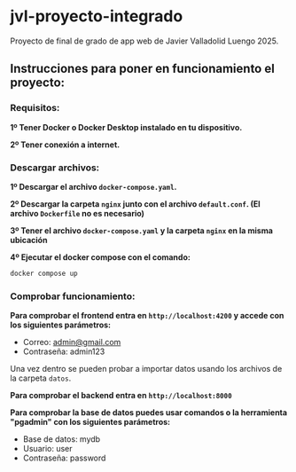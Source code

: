 # jvl-proyecto-integrado
Proyecto de final de grado de app web de Javier Valladolid Luengo 2025.

## Instrucciones para poner en funcionamiento el proyecto:

### Requisitos:

**1º Tener Docker o Docker Desktop instalado en tu dispositivo.**

**2º Tener conexión a internet.**

### Descargar archivos:

**1º Descargar el archivo `docker-compose.yaml`.**

**2º Descargar la carpeta `nginx` junto con el archivo `default.conf`. (El archivo `Dockerfile` no es necesario)**

**3º Tener el archivo `docker-compose.yaml` y la carpeta `nginx` en la misma ubicación**

**4º Ejecutar el docker compose con el comando:**

```bash
docker compose up
```

### Comprobar funcionamiento:

**Para comprobar el frontend entra en `http://localhost:4200` y accede con los siguientes parámetros:**

 - Correo: admin@gmail.com
 - Contraseña: admin123

 Una vez dentro se pueden probar a importar datos usando los archivos de la carpeta `datos`.

**Para comprobar el backend entra en `http://localhost:8000`**

**Para comprobar la base de datos puedes usar comandos o la herramienta "pgadmin" con los siguientes parámetros:**

 - Base de datos: mydb
 - Usuario: user
 - Contraseña: password
